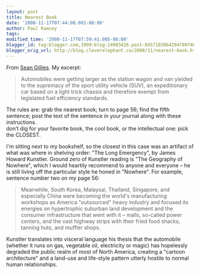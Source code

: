 ```yaml
---
layout: post
title: Nearest Book
date: '2008-11-17T07:44:00.001-08:00'
author: Paul Ramsey
tags: 
modified_time: '2008-11-17T07:59:41.085-08:00'
blogger_id: tag:blogger.com,1999:blog-14903426.post-8457103064294709746
blogger_orig_url: http://blog.cleverelephant.ca/2008/11/nearest-book.html
---
```


From [Sean Gillies](http://sgillies.net/blog/833/nearest-book/). My excerpt:

<blockquote>Automobiles were getting larger as the station wagon and van yielded to the supremacy of the sport utility vehicle (SUV), an expeditionary car based on a light trick chassis and therefore exempt from legislated fuel efficiency standards.</blockquote>

The rules are: grab the nearest book; turn to page 56; find the fifth sentence; post the text of the sentence in your journal along with these instructions.<br />don’t dig for your favorite book, the cool book, or the intellectual one: pick the CLOSEST.

I'm sitting next to my bookshelf, so the closest in this case was an artifact of what was where in shelving order: "The Long Emergency", by James Howard Kunstler. Ground zero of Kunstler reading is "The Geography of Nowhere", which I would heartily recommend to anyone and everyone &ndash; he is still living off the particular style he honed in "Nowhere".  For example, sentence number two on my page 56:

<blockquote>Meanwhile, South Korea, Malaysai, Thailand, Singapore, and especially China were becoming the world's manufacturing workshops as America "outsourced" heavy industry and focused its energies on hypertrophic suburban land development and the consumer infrastructure that went with it &ndash; malls, so-called power centers, and the vast highway strips with their fried food shacks, tanning huts, and muffler shops.</blockquote>

Kunstler translates into visceral language his thesis that the automobile (whether it runs on gas, vegetable oil, electricity or magic) has hopelessly degraded the public realm of most of North America, creating a "cartoon architecture" and a land-use and life-style pattern utterly hostile to normal human relationships.

